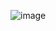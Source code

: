 ![image](https://user-images.githubusercontent.com/100955247/222907237-9a6bd131-9181-436f-9065-59ec78ea5123.png)
